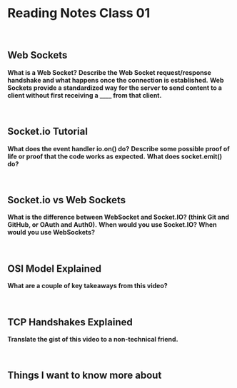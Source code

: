 # Reading Notes Class 01

<br>

## Web Sockets

**What is a Web Socket?**
**Describe the Web Socket request/response handshake and what happens once the connection is established.**
**Web Sockets provide a standardized way for the server to send content to a client without first receiving a ____ from that client.**

<br>

## Socket.io Tutorial

**What does the event handler io.on() do?**
**Describe some possible proof of life or proof that the code works as expected.**
**What does socket.emit() do?**

<br>

## Socket.io vs Web Sockets

**What is the difference between WebSocket and Socket.IO? (think Git and GitHub, or OAuth and Auth0).**
**When would you use Socket.IO?**
**When would you use WebSockets?**

<br>

## OSI Model Explained

**What are a couple of key takeaways from this video?**

<br>

## TCP Handshakes Explained

**Translate the gist of this video to a non-technical friend.**

<br>

## Things I want to know more about
